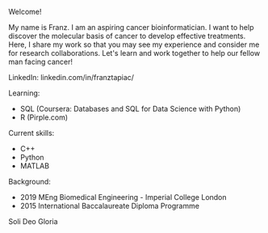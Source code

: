 Welcome!

My name is Franz. I am an aspiring cancer bioinformatician. I want to help discover the molecular basis of cancer to develop effective treatments.
Here, I share my work so that you may see my experience and consider me for research collaborations.
Let's learn and work together to help our fellow man facing cancer!

LinkedIn: linkedin.com/in/franztapiac/

Learning:
- SQL (Coursera: Databases and SQL for Data Science with Python)
- R (Pirple.com)

Current skills:
- C++
- Python
- MATLAB

Background:
- 2019 MEng Biomedical Engineering - Imperial College London
- 2015 International Baccalaureate Diploma Programme

Soli Deo Gloria
